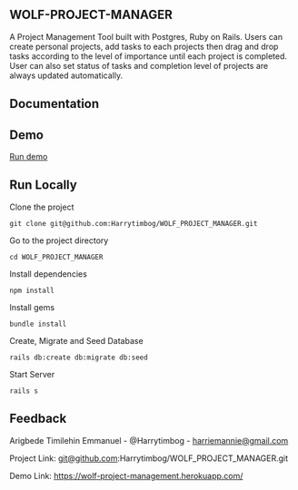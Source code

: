 ## WOLF-PROJECT-MANAGER
A Project Management Tool built with Postgres, Ruby on Rails. Users can create personal projects, add tasks to each projects then drag and drop tasks according to the level of importance until each project is completed. User can also set status of tasks and completion level of projects are always updated automatically.

## Documentation     

## Demo    

[Run demo](https://wolf-project-management.herokuapp.com/)

## Run Locally   

Clone the project

``` console
git clone git@github.com:Harrytimbog/WOLF_PROJECT_MANAGER.git
```

Go to the project directory

``` console
cd WOLF_PROJECT_MANAGER
```

Install dependencies

``` console
npm install
```

Install gems

``` console
bundle install
```

Create, Migrate and Seed Database

``` console
rails db:create db:migrate db:seed
```

Start Server

``` console
rails s
```

## Feedback  

Arigbede Timilehin Emmanuel - @Harrytimbog - harriemannie@gmail.com

Project Link: git@github.com:Harrytimbog/WOLF_PROJECT_MANAGER.git

Demo Link: https://wolf-project-management.herokuapp.com/
